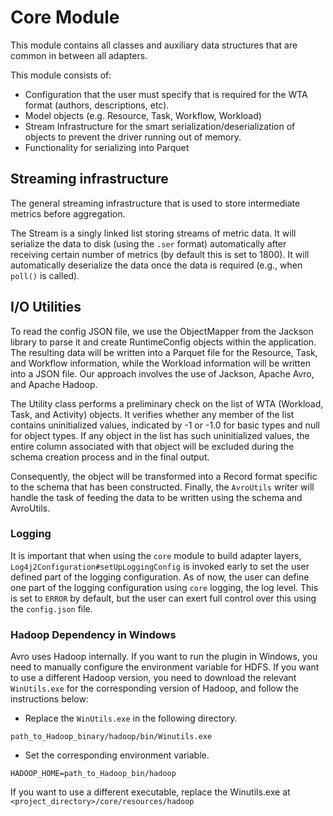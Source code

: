 # Core Module

This module contains all classes and auxiliary data structures that are common in between all adapters.

This module consists of:
 - Configuration that the user must specify that is required for the WTA format (authors, descriptions, etc).
 - Model objects (e.g. Resource, Task, Workflow, Workload)
 - Stream Infrastructure for the smart serialization/deserialization of objects to prevent the driver running out of memory.
 - Functionality for serializing into Parquet

## Streaming infrastructure
The general streaming infrastructure that is used to store intermediate metrics before aggregation.

The Stream is a singly linked list storing streams of metric data. It will serialize the data to disk (using the `.ser` format) automatically after receiving certain number of metrics (by default this is set to 1800). It will automatically deserialize the data once the data is required (e.g., when `poll()` is called).

## I/O Utilities
To read the config JSON file, we use the ObjectMapper from the Jackson library to parse it and create RuntimeConfig objects within the application. The resulting data will be written into a Parquet file for the Resource, Task, and Workflow information, while the Workload information will be written into a JSON file. Our approach involves the use of Jackson, Apache Avro, and Apache Hadoop.

The Utility class performs a preliminary check on the list of WTA (Workload, Task, and Activity) objects. It verifies whether any member of the list contains uninitialized values, indicated by -1 or -1.0 for basic types and null for object types. If any object in the list has such uninitialized values, the entire column associated with that object will be excluded during the schema creation process and in the final output.

Consequently, the object will be transformed into a Record format specific to the schema that has been constructed. Finally, the `AvroUtils` writer will handle the task of feeding the data to be written using the schema and AvroUtils.

### Logging

It is important that when using the `core` module to build adapter layers, `Log4j2Configuration#setUpLoggingConfig`
is invoked early to set the user defined part of the logging configuration.
As of now, the user can define one part of the logging configuration using `core` logging, the log level. This
is set to `ERROR` by default, but the user can exert full control over this using the `config.json` file.

### Hadoop Dependency in Windows
Avro uses Hadoop internally. If you want to run the plugin in Windows, you need
to manually configure the environment variable for HDFS.
If you want to use a different Hadoop version, you need to download the relevant `WinUtils.exe` for the
corresponding version of Hadoop, and follow the instructions below:

- Replace the `WinUtils.exe` in the following directory.

```
path_to_Hadoop_binary/hadoop/bin/Winutils.exe
```
- Set the corresponding environment variable.

```
HADOOP_HOME=path_to_Hadoop_bin/hadoop
```

If you want to use a different executable, replace the Winutils.exe at `<project_directory>/core/resources/hadoop`
